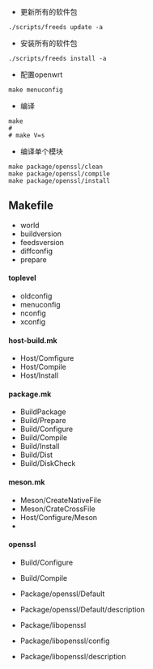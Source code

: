


* 更新所有的软件包

```shell
./scripts/freeds update -a
```

* 安装所有的软件包

```shell
./scripts/freeds install -a
```

* 配置openwrt

```shell
make menuconfig
```

* 编译

```shell
make
#
# make V=s
```


* 编译单个模块

```shell
make package/openssl/clean
make package/openssl/compile
make package/openssl/install
```



## Makefile

* world
* buildversion
* feedsversion
* diffconfig
* prepare





#### toplevel

* oldconfig
* menuconfig
* nconfig
* xconfig


#### host-build.mk

* Host/Comfigure
* Host/Compile
* Host/Install

#### package.mk

* BuildPackage
* Build/Prepare
* Build/Configure
* Build/Compile
* Build/Install
* Build/Dist
* Build/DiskCheck


#### meson.mk

* Meson/CreateNativeFile
* Meson/CrateCrossFile
* Host/Configure/Meson
*

#### openssl

* Build/Configure
* Build/Compile

* Package/openssl/Default
* Package/openssl/Default/description

* Package/libopenssl
* Package/libopenssl/config
* Package/libopenssl/description


